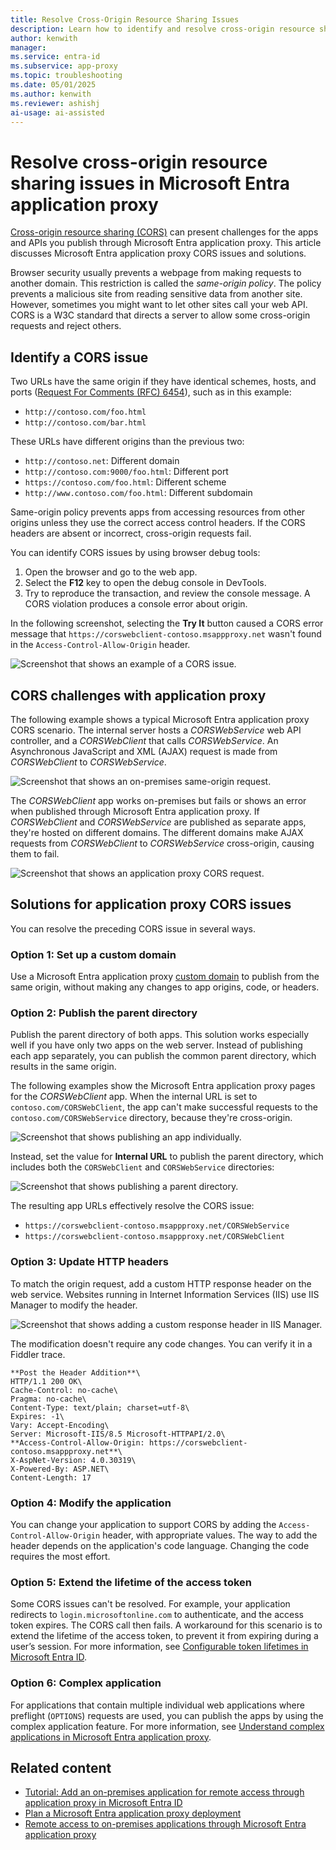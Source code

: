 ```yaml
---
title: Resolve Cross-Origin Resource Sharing Issues
description: Learn how to identify and resolve cross-origin resource sharing (CORS) issues in Microsoft Entra application proxy.
author: kenwith
manager: 
ms.service: entra-id
ms.subservice: app-proxy
ms.topic: troubleshooting
ms.date: 05/01/2025
ms.author: kenwith
ms.reviewer: ashishj
ai-usage: ai-assisted
---
```


# Resolve cross-origin resource sharing issues in Microsoft Entra application proxy

[Cross-origin resource sharing (CORS)](https://www.w3.org/TR/cors/) can present challenges for the apps and APIs you publish through Microsoft Entra application proxy. This article discusses Microsoft Entra application proxy CORS issues and solutions.

Browser security usually prevents a webpage from making requests to another domain. This restriction is called the *same-origin policy*. The policy prevents a malicious site from reading sensitive data from another site. However, sometimes you might want to let other sites call your web API. CORS is a W3C standard that directs a server to allow some cross-origin requests and reject others.

## Identify a CORS issue

Two URLs have the same origin if they have identical schemes, hosts, and ports ([Request For Comments (RFC) 6454](https://tools.ietf.org/html/rfc6454)), such as in this example:

- `http://contoso.com/foo.html`
- `http://contoso.com/bar.html`

These URLs have different origins than the previous two:

- `http://contoso.net`: Different domain
- `http://contoso.com:9000/foo.html`: Different port
- `https://contoso.com/foo.html`: Different scheme
- `http://www.contoso.com/foo.html`: Different subdomain

Same-origin policy prevents apps from accessing resources from other origins unless they use the correct access control headers. If the CORS headers are absent or incorrect, cross-origin requests fail.

You can identify CORS issues by using browser debug tools:

1. Open the browser and go to the web app.
1. Select the **F12** key to open the debug console in DevTools.
1. Try to reproduce the transaction, and review the console message. A CORS violation produces a console error about origin.

In the following screenshot, selecting the **Try It** button caused a CORS error message that `https://corswebclient-contoso.msappproxy.net` wasn't found in the `Access-Control-Allow-Origin` header.

![Screenshot that shows an example of a CORS issue.](./media/application-proxy-understand-cors-issues/image3.png)

## CORS challenges with application proxy

The following example shows a typical Microsoft Entra application proxy CORS scenario. The internal server hosts a *CORSWebService* web API controller, and a *CORSWebClient* that calls *CORSWebService*. An Asynchronous JavaScript and XML (AJAX) request is made from *CORSWebClient* to *CORSWebService*.

![Screenshot that shows an on-premises same-origin request.](./media/application-proxy-understand-cors-issues/image1.png)

The *CORSWebClient* app works on-premises but fails or shows an error when published through Microsoft Entra application proxy. If *CORSWebClient* and *CORSWebService* are published as separate apps, they're hosted on different domains. The different domains make AJAX requests from *CORSWebClient* to *CORSWebService* cross-origin, causing them to fail.

![Screenshot that shows an application proxy CORS request.](./media/application-proxy-understand-cors-issues/image2.png)

## Solutions for application proxy CORS issues

You can resolve the preceding CORS issue in several ways.

### Option 1: Set up a custom domain

Use a Microsoft Entra application proxy [custom domain](how-to-configure-custom-domain.md) to publish from the same origin, without making any changes to app origins, code, or headers.

### Option 2: Publish the parent directory

Publish the parent directory of both apps. This solution works especially well if you have only two apps on the web server. Instead of publishing each app separately, you can publish the common parent directory, which results in the same origin.

The following examples show the Microsoft Entra application proxy pages for the *CORSWebClient* app. When the internal URL is set to `contoso.com/CORSWebClient`, the app can't make successful requests to the `contoso.com/CORSWebService` directory, because they're cross-origin.

![Screenshot that shows publishing an app individually.](./media/application-proxy-understand-cors-issues/image4.png)

Instead, set the value for **Internal URL** to publish the parent directory, which includes both the `CORSWebClient` and `CORSWebService` directories:

![Screenshot that shows publishing a parent directory.](./media/application-proxy-understand-cors-issues/image5.png)

The resulting app URLs effectively resolve the CORS issue:

- `https://corswebclient-contoso.msappproxy.net/CORSWebService`
- `https://corswebclient-contoso.msappproxy.net/CORSWebClient`

### Option 3: Update HTTP headers

To match the origin request, add a custom HTTP response header on the web service. Websites running in Internet Information Services (IIS) use IIS Manager to modify the header.

![Screenshot that shows adding a custom response header in IIS Manager.](./media/application-proxy-understand-cors-issues/image6.png)

The modification doesn't require any code changes. You can verify it in a Fiddler trace.

```http
**Post the Header Addition**\
HTTP/1.1 200 OK\
Cache-Control: no-cache\
Pragma: no-cache\
Content-Type: text/plain; charset=utf-8\
Expires: -1\
Vary: Accept-Encoding\
Server: Microsoft-IIS/8.5 Microsoft-HTTPAPI/2.0\
**Access-Control-Allow-Origin: https://corswebclient-contoso.msappproxy.net**\
X-AspNet-Version: 4.0.30319\
X-Powered-By: ASP.NET\
Content-Length: 17
```

### Option 4: Modify the application

You can change your application to support CORS by adding the `Access-Control-Allow-Origin` header, with appropriate values. The way to add the header depends on the application's code language. Changing the code requires the most effort.

### Option 5: Extend the lifetime of the access token

Some CORS issues can't be resolved. For example, your application redirects to `login.microsoftonline.com` to authenticate, and the access token expires. The CORS call then fails. A workaround for this scenario is to extend the lifetime of the access token, to prevent it from expiring during a user’s session. For more information, see [Configurable token lifetimes in Microsoft Entra ID](~/identity-platform/configurable-token-lifetimes.md).

### Option 6: Complex application

For applications that contain multiple individual web applications where preflight (`OPTIONS`) requests are used, you can publish the apps by using the complex application feature. For more information, see [Understand complex applications in Microsoft Entra application proxy](application-proxy-configure-complex-application.md).

## Related content

- [Tutorial: Add an on-premises application for remote access through application proxy in Microsoft Entra ID](~/identity/app-proxy/application-proxy-add-on-premises-application.md)
- [Plan a Microsoft Entra application proxy deployment](conceptual-deployment-plan.md)
- [Remote access to on-premises applications through Microsoft Entra application proxy](overview-what-is-app-proxy.md)
